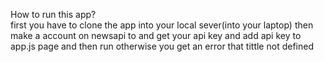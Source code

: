 How to run this app? <br/>
first you have to clone the app into your local sever(into your laptop) then
<br/>
make a account on newsapi to and get your api key and add api key to app.js page and then run otherwise you get an error that tittle not defined 
